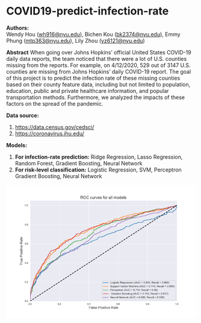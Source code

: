 # COVID19-predict-infection-rate

**Authors:** <br>
Wendy Hou (wh916@nyu.edu), Bichen Kou (bk2374@nyu.edu), Emmy Phung (mtp363@nyu.edu), Lily Zhou (yz6121@nyu.edu)

**Abstract**
When going over Johns Hopkins’ official United States COVID-19 daily data reports, the team noticed that there were a lot of U.S. counties missing from the reports. For example, on 4/12/2020, 529 out of 3147 U.S. counties are missing from Johns Hopkins’ daily COVID-19 report. The goal of this project is to predict the infection rate of these missing counties based on their county feature data, including but not limited to population, education, public and private healthcare information, and popular transportation methods. Furthermore, we analyzed the impacts of these factors on the spread of the pandemic. 

**Data source:** <br>
1) https://data.census.gov/cedsci/ <br>
2) https://coronavirus.jhu.edu/ <br>

**Models:**
1) **For infection-rate prediction:** Ridge Regression, Lasso Regression, Random Forest, Gradient Boosting, Neural Network <br>
2) **For risk-level classification:** Logistic Regression, SVM, Perceptron Gradient Boosting, Neural Network <br>

<center><img src="evaluation/AUC.png"/></center>
